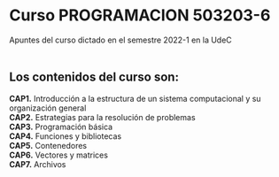 # Curso PROGRAMACION 503203-6
Apuntes del curso dictado en el semestre 2022-1 en la UdeC <br/><br/>

## Los contenidos del curso son:

<b>CAP1.</b> Introducción a la estructura de un sistema computacional y su organización general <br/>
<b>CAP2.</b> Estrategias para la resolución de problemas <br/>
<b>CAP3.</b> Programación básica <br/>
<b>CAP4.</b> Funciones y bibliotecas <br/>
<b>CAP5.</b> Contenedores <br/>
<b>CAP6.</b> Vectores y matrices <br/>
<b>CAP7.</b> Archivos

